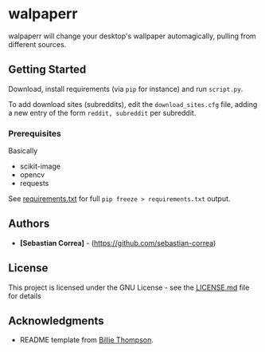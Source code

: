 # walpaperr

walpaperr will change your desktop's wallpaper automagically, pulling from different sources.

## Getting Started

Download, install requirements (via `pip` for instance) and run `script.py`.

To add download sites (subreddits), edit the `download_sites.cfg` file, adding a new entry of the form `reddit, subreddit` per subreddit.

### Prerequisites

Basically
* scikit-image
* opencv
* requests

See [requirements.txt](requirements.txt) for full `pip freeze > requirements.txt` output.


## Authors

* **[Sebastian Correa]** - (https://github.com/sebastian-correa)

## License

This project is licensed under the GNU License - see the [LICENSE.md](LICENSE.md) file for details

## Acknowledgments

* README template from [Billie Thompson](https://gist.github.com/PurpleBooth).
